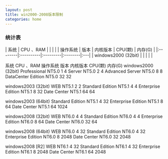 ```yaml
---
layout: post
title: win2000-2008版本限制
categories: home
---
```


### 统计表

| 系统     | CPU 、RAM |         |         |    |
| 操作系统 | 版本      | 内核版本 | CPU(颗) |  内存(G)  |
|:--------|:----------|:---------|:--------|:---|
| windows2000 (32bit)        |           |          |         |    |

系统			CPU 、RAM
操作系统	版本	内核版本	CPU(颗)	内存(G)
windows2000 (32bit)	Professional	NT5.0	1	4
	Server	NT5.0	2	4
	Advanced Server	NT5.0	8	8
	DataCenter Edition	NT5.0	32	32


windows2003  (32bit)	WEB	NT5.1	2	2
	Standard Edition	NT5.1	4	4
	Enterprise Edition	NT5.1	8	32
	Date Center	NT5.1	64	64


windows2003  (64bit)	Standard Edition	NT5.1	4	32
	Enterprise Edition	NT5.1	8	64
	Date Center	NT5.1	64	1024


windows2008  (32bit)	WEB	NT6.0	4	4
	Standard Edition	NT6.0	4	4
	Enterprise Edition	NT6.0	8	64
	Date Center	NT6.0	32	64



windows2008  (64bit)	WEB	NT6.0	4	32
	Standard Edition	NT6.0	4	32
	Enterprise Edition	NT6.0	8	2048
	Date Center	NT6.0	32	2048



windows2008   [R2]	WEB	NT6.1	4	32
	Standard Edition	NT6.1	4	32
	Enterprise Edition	NT6.1	8	2048
	Date Center	NT6.1	64	2048

